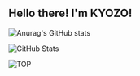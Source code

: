 ## Hello there! I'm KYOZO!

![Anurag's GitHub stats](https://github-readme-stats.vercel.app/api?username=anuraghazra&hide=contribs,prs)

![GitHub Stats](https://github-readme-stats.vercel.app/api?username=KY0Z0&show_icons=true&theme=radical)

![TOP](https://github-readme-stats-git-masterrstaa-rickstaa.vercel.app/api/top-langs/?username=KY0Z0&bg_color=000&bordercolor=30A3DC&title_color=E94D5F&text)

